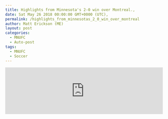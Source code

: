 ```yaml
---
title: Highlights from Minnesota's 2-0 win over Montreal.,
date: Sat May 26 2018 00:00:00 GMT+0000 (UTC),
permalink: /highlights_from_minnesotas_2_0_win_over_montreal 
author: Matt Erickson (ME)
layout: post
categories:
  - MNUFC
  - Auto-post
tags:
  - MNUFC
  - Soccer
---
```

<div class='fluid-width-video-wrapper'>
<iframe width='100%' height='auto' frameborder='0' allowfullscreen src="https://www.mnufc.com/iframe-video?brightcove_id=5790101196001&brightcove_player_id=default&brightcove_account_id=5534894110001"></iframe>
</div>